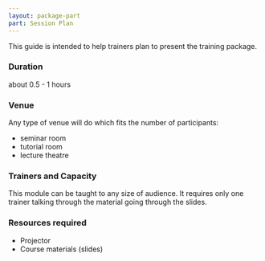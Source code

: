 ```yaml
---
layout: package-part
part: Session Plan
---
```


This guide is intended to help trainers plan to present the training package.

### Duration

about 0.5 - 1 hours

### Venue

Any type of venue will do which fits the number of participants:

* seminar room
* tutorial room
* lecture theatre

### Trainers and Capacity

This module can be taught to any size of audience. It requires only one trainer talking through the material going through the slides.

### Resources required

* Projector
* Course materials (slides)
